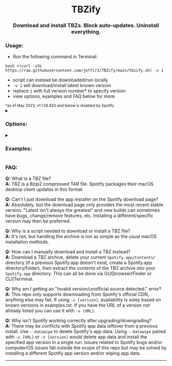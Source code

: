 <h1 align="center">TBZify</h1>
<h3 align="center">Download and install TBZs. Block auto-updates. Uninstall everything.</h3>


### Usage:
- Run the following command in Terminal:
```
bash <(curl -sSL https://raw.githubusercontent.com/jetfir3/TBZify/main/tbzify.sh) -v 1
```
- script can instead be downloaded/run locally
- `-v 1` will download/install latest known version
- replace `1` with full version number* to specify version
- view options, examples and FAQ below for more
<sub>
*as of May 2023, v1.1.58.820 and below is disabled by Spotify</sub>

<details>
<summary><h3>Options:</h3></summary>

| Option | Description |
| --- | --- |
| `-a [path]` | set custom path to Spotify.app |  
| `-b` | block Spotify auto-updates (--blockupdates) |  
| `-d` | download only, no install (--noinstall) |  
| `--datawipe` | delete app data only |  
| `-h` | print options (--help) |
| `-p [path]` | set archive/download path |
| `-s` | save archive after script finishes (--save) |
| `-u [URL]` | URL of archive to download/install |  
| `--uninstall` | uninstall Spotify, including app data |  
| `-v [version]` | archive version to download/install |  
</details>
<details>
<summary><h3>Examples:</h3></summary>

**Download TBZ, install client, delete TBZ**
```
./tbzify.sh -v 1.2.13.661
```
**Download TBZ (via URL), install client, delete TBZ**
```
./tbzify.sh -u https://exampleurl.com/file.tbz
```
**Install local TBZ archive**
```
./tbzify.sh -p /path/to/file.tbz
```
**Delete Spotify app data**
```
./tbzify.sh --datawipe
```
**Uninstall Spotify, including app data**
```
./tbzify.sh --uninstall
```
**Delete app data, download to `Desktop`, install to `Downloads`, block updates, save TBZ**
```
./tbzify.sh --datawipe -v 1.2.13.661 -p $HOME/Desktop -a $HOME/Downloads -bs
```
</details>

### FAQ:

**Q:** What is a TBZ file?  
**A:** TBZ is a Bzip2 compressed TAR file. Spotify packages their macOS desktop client updates in this format.

**Q:** Can't I just download the app installer on the Spotify download page?  
**A:** Absolutely, but the download page only provides the most recent stable version. "Latest isn't always the greatest" and new builds can sometimes have bugs, change/remove features, etc. Installing a different/specific version may then be preferred.

**Q:** Why is a script needed to download or install a TBZ file?  
**A:** It's not, but handling the archive is not as simple as the usual macOS installation methods.

**Q:** How can I manually download and install a TBZ instead?  
**A:** Download a TBZ archive, delete your current `Spotify.app/Contents/` directory (if a previous Spotify.app doesn't exist, create a Spotify.app directory/folder), then extract the contents of the TBZ archive into your `Spotify.app` directory. This can all be done via GUI|browser/Finder or CLI|Terminal. 

**Q:** Why am I getting an "Invalid version/unofficial source detected." error?  
**A:** This repo only supports downloading from Spotify's official CDN, anything else may fail. If using `-v [version]`, availability is soley based on known versions in examples.txt. If you have the URL of a version not already listed you can use it with `-u [URL]`.

**Q:** Why isn't Spotify working correctly after upgrading/downgrading?  
**A:** There may be conflicts with Spotify app data leftover from a previous install. Use `--datawipe` to delete Spotify's app data. Using `--datawipe` paired with `-u [URL]` or `-v [version]` would delete app data and install the specified app version in a single run. Issues related to Spotify bugs and/or computer/OS issues fall outside the scope of this repo but may be solved by installing a different Spotify app version and/or wiping app data.

***

